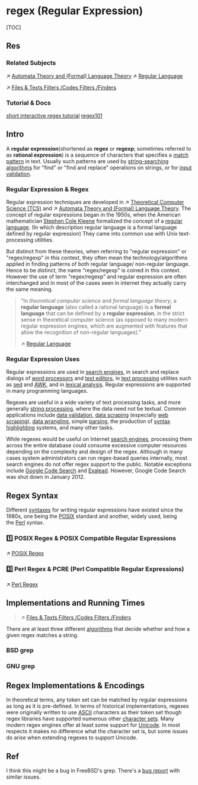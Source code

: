 # regex (Regular Expression)

[TOC]



## Res
### Related Subjects
↗ [Automata Theory and (Formal) Language Theory](../../../../🧮%20Math%20&%20Theoretical%20Computer%20Science%20(TCS)/🤼‍♀️%20Mathematical%20Logics/😶‍🌫️%20Theory%20of%20Computation/🍏%20Automata%20Theory%20and%20(Formal)%20Language%20Theory/Automata%20Theory%20and%20(Formal)%20Language%20Theory.md)
↗ [Regular Language](../../../../🧮%20Math%20&%20Theoretical%20Computer%20Science%20(TCS)/🤼‍♀️%20Mathematical%20Logics/😶‍🌫️%20Theory%20of%20Computation/🍏%20Automata%20Theory%20and%20(Formal)%20Language%20Theory/Regular%20Language.md)

↗ [Files & Texts Filters /Codes Filters /Finders](../../../🥷🏼%20Operating%20Systems%20&%20Kernels%20(Engineering%20Part)/Linux%20(Derived%20From%20UNIX%20Family)/Linux%20Free%20Software%20&%20OSS%20(Open%20Source%20Software)/Text%20&%20File%20&%20Dir%20Management/Files%20&%20Texts%20Filters.md#Codes%20Filters%20/Finders)


### Tutorial & Docs
[short interactive regex tutorial](https://regexone.com/)
[regex101](https://regex101.com/r/qqbZqh/2)



## Intro
A **regular expression**(shortened as **regex** or **regexp**; sometimes referred to as **rational expression**) is a sequence of characters that specifies a [match pattern](https://en.wikipedia.org/wiki/Pattern_matching "Pattern matching") in text. Usually such patterns are used by [string-searching algorithms](https://en.wikipedia.org/wiki/String-searching_algorithm "String-searching algorithm") for "find" or "find and replace" operations on strings, or for [input validation](https://en.wikipedia.org/wiki/Data_validation "Data validation"). 


### Regular Expression & Regex
Regular expression techniques are developed in ↗ [Theoretical Computer Science (TCS)](../../../../🧮%20Math%20&%20Theoretical%20Computer%20Science%20(TCS)/Math%20&%20Theoretical%20Computer%20Science%20(TCS).md) and ↗ [Automata Theory and (Formal) Language Theory](../../../../🧮%20Math%20&%20Theoretical%20Computer%20Science%20(TCS)/🤼‍♀️%20Mathematical%20Logics/😶‍🌫️%20Theory%20of%20Computation/🍏%20Automata%20Theory%20and%20(Formal)%20Language%20Theory/Automata%20Theory%20and%20(Formal)%20Language%20Theory.md). The concept of regular expressions began in the 1950s, when the American mathematician [Stephen Cole Kleene](https://en.wikipedia.org/wiki/Stephen_Cole_Kleene "Stephen Cole Kleene") formalized the concept of a [regular language](https://en.wikipedia.org/wiki/Regular_language "Regular language"). (In which description regular language is a formal language defined by regular expression) They came into common use with Unix text-processing utilities.

But distinct from these theories, when referring to "regular expression" or "regex/regexp" in this context, they often mean the technology/algorithms applied in finding patterns of both regular language/ non-regular language. Hence to be distinct, the name "regex/regexp" is coined in this context. However the use of term "regex/regexp" and regular expression are often interchanged and in most of the cases seen in internet they actually carry the same meaning.

> "In _theoretical computer science_ and _formal language theory_, a **regular language** (also called a rational language) is a **formal language** that can be defined by a **regular expression**, in the strict sense in theoretical computer science (as opposed to many modern regular expression engines, which are augmented with features that allow the recognition of non-regular languages)."
> 
> ↗ [Regular Language](../../../../🧮%20Math%20&%20Theoretical%20Computer%20Science%20(TCS)/🤼‍♀️%20Mathematical%20Logics/😶‍🌫️%20Theory%20of%20Computation/🍏%20Automata%20Theory%20and%20(Formal)%20Language%20Theory/Regular%20Language.md)


### Regular Expression Uses
Regular expressions are used in [search engines](https://en.wikipedia.org/wiki/Search_engine "Search engine"), in search and replace dialogs of [word processors](https://en.wikipedia.org/wiki/Word_processor "Word processor") and [text editors](https://en.wikipedia.org/wiki/Text_editor "Text editor"), in [text processing](https://en.wikipedia.org/wiki/Text_processing "Text processing") utilities such as [sed](https://en.wikipedia.org/wiki/Sed "Sed") and [AWK](https://en.wikipedia.org/wiki/AWK "AWK"), and in [lexical analysis](https://en.wikipedia.org/wiki/Lexical_analysis "Lexical analysis"). Regular expressions are supported in many programming languages.

Regexes are useful in a wide variety of text processing tasks, and more generally [string processing](https://en.wikipedia.org/wiki/String_processing "String processing"), where the data need not be textual. Common applications include [data validation](https://en.wikipedia.org/wiki/Data_validation "Data validation"), [data scraping](https://en.wikipedia.org/wiki/Data_scraping "Data scraping") (especially [web scraping](https://en.wikipedia.org/wiki/Web_scraping "Web scraping")), [data wrangling](https://en.wikipedia.org/wiki/Data_wrangling "Data wrangling"), simple [parsing](https://en.wikipedia.org/wiki/Parsing "Parsing"), the production of [syntax highlighting](https://en.wikipedia.org/wiki/Syntax_highlighting "Syntax highlighting") systems, and many other tasks.

While regexes would be useful on Internet [search engines](https://en.wikipedia.org/wiki/Search_engine_(computing) "Search engine (computing)"), processing them across the entire database could consume excessive computer resources depending on the complexity and design of the regex. Although in many cases system administrators can run regex-based queries internally, most search engines do not offer regex support to the public. Notable exceptions include [Google Code Search](https://en.wikipedia.org/wiki/Google_Code_Search "Google Code Search") and [Exalead](https://en.wikipedia.org/wiki/Exalead "Exalead"). However, Google Code Search was shut down in January 2012.



## Regex Syntax
Different [syntaxes](https://en.wikipedia.org/wiki/Syntax_(programming_languages) "Syntax (programming languages)") for writing regular expressions have existed since the 1980s, one being the [POSIX](https://en.wikipedia.org/wiki/POSIX "POSIX") standard and another, widely used, being the [Perl](https://en.wikipedia.org/wiki/Perl "Perl") syntax.


### 1️⃣ POSIX Regex & POSIX Compatible Regular Expressions
↗ [POSIX Regex](POSIX%20Regex/POSIX%20Regex.md)


### 2️⃣ Perl Regex & PCRE (Perl Compatible Regular Expressions)
↗ [Perl Regex](Perl%20Regex/Perl%20Regex.md)



## Implementations and Running Times
> ↗ [Files & Texts Filters /Codes Filters /Finders](../../../🥷🏼%20Operating%20Systems%20&%20Kernels%20(Engineering%20Part)/Linux%20(Derived%20From%20UNIX%20Family)/Linux%20Free%20Software%20&%20OSS%20(Open%20Source%20Software)/Text%20&%20File%20&%20Dir%20Management/Files%20&%20Texts%20Filters.md#Codes%20Filters%20/Finders)

There are at least three different [algorithms](https://en.wikipedia.org/wiki/Algorithm "Algorithm") that decide whether and how a given regex matches a string.


### BSD grep


### GNU grep



## Regex Implementations & Encodings
In theoretical terms, any token set can be matched by regular expressions as long as it is pre-defined. In terms of historical implementations, regexes were originally written to use [ASCII](https://en.wikipedia.org/wiki/American_Standard_Code_for_Information_Interchange "American Standard Code for Information Interchange") characters as their token set though regex libraries have supported numerous other [character sets](https://en.wikipedia.org/wiki/Character_set "Character set"). Many modern regex engines offer at least some support for [Unicode](https://en.wikipedia.org/wiki/Unicode "Unicode"). In most respects it makes no difference what the character set is, but some issues do arise when extending regexes to support Unicode.



## Ref
[Why does this BSD grep result differ from GNU grep? | StackExchange]: https://unix.stackexchange.com/questions/352977/why-does-this-bsd-grep-result-differ-from-gnu-grep

I think this might be a bug in FreeBSD's grep. There's a [bug report](https://bugs.freebsd.org/bugzilla/show_bug.cgi?id=201650) with similar issues.
